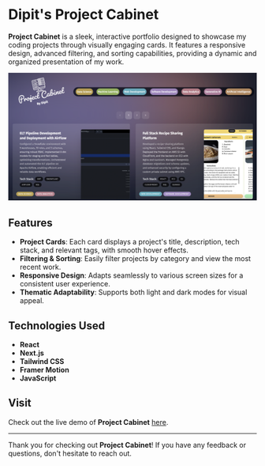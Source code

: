 # Dipit's Project Cabinet

**Project Cabinet** is a sleek, interactive portfolio designed to showcase my coding projects through visually engaging cards. It features a responsive design, advanced filtering, and sorting capabilities, providing a dynamic and organized presentation of my work.

![Project Cabinet Preview](project-cabinet.png)

## Features

- **Project Cards**: Each card displays a project's title, description, tech stack, and relevant tags, with smooth hover effects.
- **Filtering & Sorting**: Easily filter projects by category and view the most recent work.
- **Responsive Design**: Adapts seamlessly to various screen sizes for a consistent user experience.
- **Thematic Adaptability**: Supports both light and dark modes for visual appeal.

## Technologies Used

- **React**
- **Next.js**
- **Tailwind CSS**
- **Framer Motion**
- **JavaScript**

## Visit

Check out the live demo of **Project Cabinet** [here]('https://project-cabinet.vercel.app/').

---

Thank you for checking out **Project Cabinet**! If you have any feedback or questions, don't hesitate to reach out.
